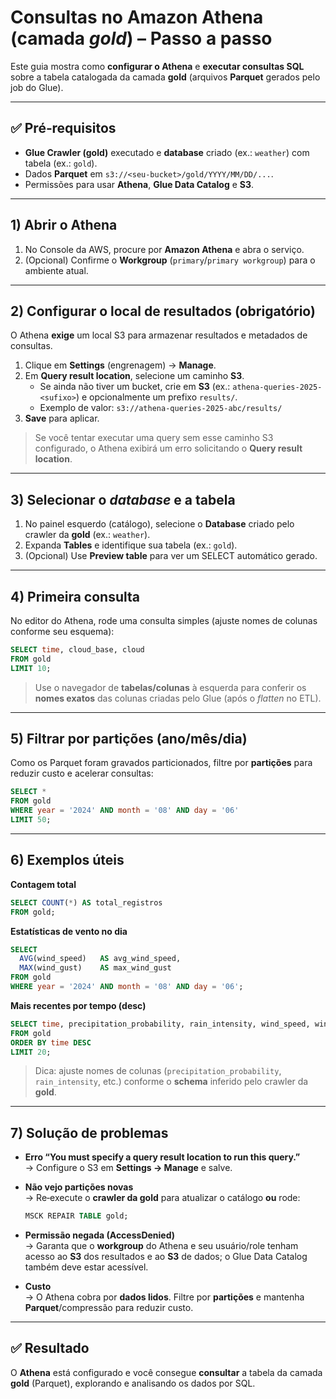 
# Consultas no **Amazon Athena** (camada *gold*) – Passo a passo

Este guia mostra como **configurar o Athena** e **executar consultas SQL** sobre a tabela catalogada da camada **gold** (arquivos **Parquet** gerados pelo job do Glue).

---

## ✅ Pré‑requisitos
- **Glue Crawler (gold)** executado e **database** criado (ex.: `weather`) com tabela (ex.: `gold`).
- Dados **Parquet** em `s3://<seu-bucket>/gold/YYYY/MM/DD/...`.
- Permissões para usar **Athena**, **Glue Data Catalog** e **S3**.

---

## 1) Abrir o Athena
1. No Console da AWS, procure por **Amazon Athena** e abra o serviço.
2. (Opcional) Confirme o **Workgroup** (`primary`/`primary workgroup`) para o ambiente atual.

---

## 2) Configurar o local de resultados (obrigatório)
O Athena **exige** um local S3 para armazenar resultados e metadados de consultas.

1. Clique em **Settings** (engrenagem) → **Manage**.
2. Em **Query result location**, selecione um caminho **S3**.
   - Se ainda não tiver um bucket, crie em **S3** (ex.: `athena-queries-2025-<sufixo>`) e opcionalmente um prefixo `results/`.
   - Exemplo de valor: `s3://athena-queries-2025-abc/results/`
3. **Save** para aplicar.

> Se você tentar executar uma query sem esse caminho S3 configurado, o Athena exibirá um erro solicitando o **Query result location**.

---

## 3) Selecionar o *database* e a tabela
1. No painel esquerdo (catálogo), selecione o **Database** criado pelo crawler da **gold** (ex.: `weather`).
2. Expanda **Tables** e identifique sua tabela (ex.: `gold`).
3. (Opcional) Use **Preview table** para ver um SELECT automático gerado.

---

## 4) Primeira consulta
No editor do Athena, rode uma consulta simples (ajuste nomes de colunas conforme seu esquema):

```sql
SELECT time, cloud_base, cloud
FROM gold
LIMIT 10;
```

> Use o navegador de **tabelas/colunas** à esquerda para conferir os **nomes exatos** das colunas criadas pelo Glue (após o *flatten* no ETL).

---

## 5) Filtrar por partições (ano/mês/dia)
Como os Parquet foram gravados particionados, filtre por **partições** para reduzir custo e acelerar consultas:

```sql
SELECT *
FROM gold
WHERE year = '2024' AND month = '08' AND day = '06'
LIMIT 50;
```

---

## 6) Exemplos úteis
**Contagem total**  
```sql
SELECT COUNT(*) AS total_registros
FROM gold;
```

**Estatísticas de vento no dia**  
```sql
SELECT
  AVG(wind_speed)   AS avg_wind_speed,
  MAX(wind_gust)    AS max_wind_gust
FROM gold
WHERE year = '2024' AND month = '08' AND day = '06';
```

**Mais recentes por tempo (desc)**  
```sql
SELECT time, precipitation_probability, rain_intensity, wind_speed, wind_gust
FROM gold
ORDER BY time DESC
LIMIT 20;
```

> Dica: ajuste nomes de colunas (`precipitation_probability`, `rain_intensity`, etc.) conforme o **schema** inferido pelo crawler da **gold**.

---

## 7) Solução de problemas
- **Erro “You must specify a query result location to run this query.”**  
  → Configure o S3 em **Settings → Manage** e salve.

- **Não vejo partições novas**  
  → Re‑execute o **crawler da gold** para atualizar o catálogo **ou** rode:  
  ```sql
  MSCK REPAIR TABLE gold;
  ```

- **Permissão negada (AccessDenied)**  
  → Garanta que o **workgroup** do Athena e seu usuário/role tenham acesso ao **S3** dos resultados e ao **S3** de dados; o Glue Data Catalog também deve estar acessível.

- **Custo**  
  → O Athena cobra por **dados lidos**. Filtre por **partições** e mantenha **Parquet**/compressão para reduzir custo.

---

## ✅ Resultado
O **Athena** está configurado e você consegue **consultar** a tabela da camada **gold** (Parquet), explorando e analisando os dados por SQL.
